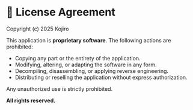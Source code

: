 # 📄 License Agreement

Copyright (c) 2025 Kojiro

This application is **proprietary software**. The following actions are prohibited:

- Copying any part or the entirety of the application.
- Modifying, altering, or adapting the software in any form.
- Decompiling, disassembling, or applying reverse engineering.
- Distributing or reselling the application without express authorization.

Any unauthorized use is strictly prohibited.

**All rights reserved.**
